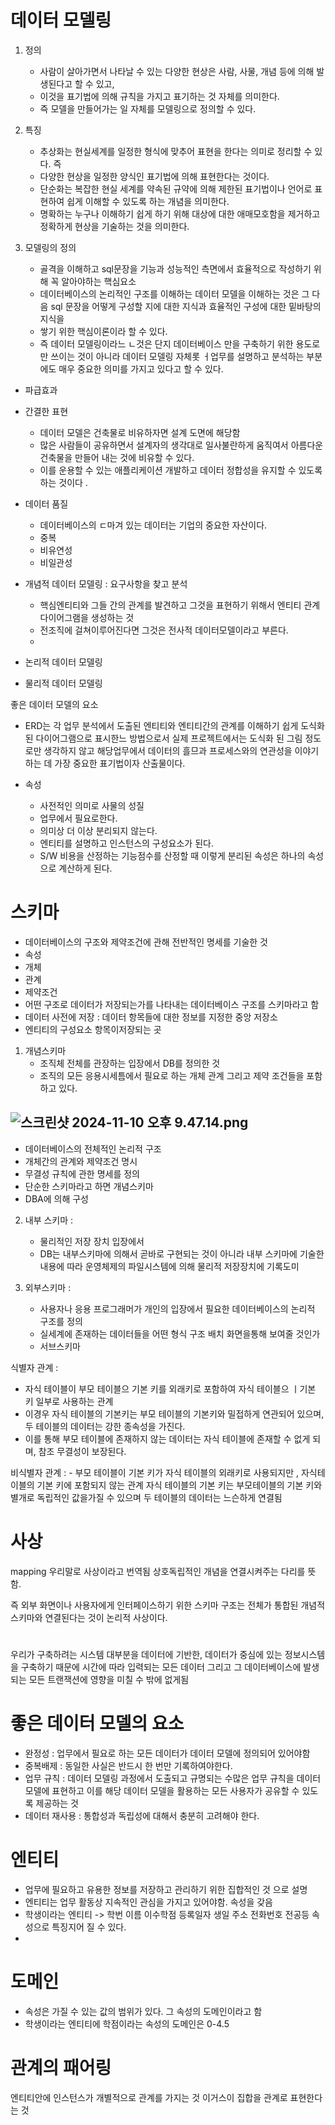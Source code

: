 # 데이터 모델링
1. 정의
   - 사람이 살아가면서 나타날 수 있는 다양한 현상은 사람, 사물, 개념 등에 의해 발생된다고 할 수 있고, 
   - 이것을 표기법에 의해 규칙을 가지고 표기하는 것 자체를 의미한다. 
   - 즉 모델을 만들어가는 일 자체를 모델링으로 정의할 수 있다. 

2. 특징 
   - 추상화는 현실세계를 일정한 형식에 맞추어 표현을 한다는 의미로 정리할 수 있다. 즉
   - 다양한 현상을 일정한 양식인 표기법에 의해 표현한다는 것이다. 
   - 단순화는 복잡한 현실 세계를 약속된 규약에 의해 제한된 표기법이나 언어로 표현하여 쉽게 이해할 수 있도록 하는 개념을 의미한다.
   - 명확하는 누구나 이해하기 쉽게 하기 위해 대상에 대한 애매모호함을 제거하고 정확하게 현상을 기술하는 것을 의미한다. 




3. 모델링의 정의
   - 골격을 이해하고 sql문장을 기능과 성능적인 측면에서 효율적으로 작성하기 위해 꼭 알아야하는 핵심요소
   - 데이터베이스의 논리적인 구조를 이해하는 데이터 모델을 이해하는 것은 그 다음 sql 문장을 어떻게 구성할 지에 대한 지식과 효율적인 구성에 대한 밑바탕의 지식을 
   - 쌓기 위한 핵심이론이라 할 수 있다. 
   - 즉 데이터 모델링이라느 ㄴ것은 단지 데이터베이스 만을 구축하기 위한 용도로만 쓰이는 것이 아니라 데이터 모델링 자체롯 ㅓ업무를 설명하고 분석하는 부분에도 매우 중요한 의미를 가지고 있다고 할 수 있다.

- 파급효과
- 간결한 표현 
  - 데이터 모델은 건축물로 비유하자면 설계 도면에 해당함
  - 많은 사람들이 공유하면서 설계자의 생각대로 일사불란하게 움직여서 아름다운 건축물을 만들어 내는 것에 비유할 수 있다.
  - 이를 운용할 수 있는 애플리케이션 개발하고 데이터 정합성을 유지할 수 있도록 하는 것이다 .

- 데이터 품질 
  - 데이터베이스의 ㄷ마겨 있는 데이터는 기업의 중요한 자산이다. 
  - 중복 
  - 비유연성
  - 비일관성


- 개념적 데이터 모델링 : 요구사항을 찾고 분석 
  - 핵심엔티티와 그들 간의 관계를 발견하고 그것을 표현하기 위해서 엔티티 관계다이어그램을 생성하는 것 
  - 전조직에 걸쳐이루어진다면 그것은 전사적 데이터모델이라고 부른다.
  - 
- 논리적 데이터 모델링
- 물리적 데이터 모델링 



좋은 데이터 모델의 요소 
- ERD는 각 업무 분석에서 도출된 엔티티와 엔티티간의 관계를 이해하기 쉽게 도식화 된 다이어그램으로 표시한느 방법으로서 실제 프로젝트에서는 도식화 된 그림 정도로만 생각하지 않고 해당업무에서 데이터의 흘므과 프로세스와의 연관성을 이야기하는 데 가장 중요한 표기법이자 산출물이다. 



- 속성 
  - 사전적인 의미로 사물의 성질 
  - 업무에서 필요로한다.
  - 의미상 더 이상 분리되지 않는다.
  - 엔티티를 설명하고 인스턴스의 구성요소가 된다.
  - S/W 비용을 산정하는 기능점수를 산정할 때 이렇게 분리된 속성은 하나의 속성으로 계산하게 된다. 
  

# 스키마 
- 데이터베이스의 구조와 제약조건에 관해 전반적인 명세를 기술한 것
- 속성
- 개체
- 관계
- 제약조건 
- 어떤 구조로 데이터가 저장되는가를 나타내는 데이터베이스 구조를 스키마라고 함 
- 데이터 사전에 저장 : 데이터 항목들에 대한 정보를 지정한 중앙 저장소 
- 엔티티의 구성요소 항목이저장되는 곳 


1. 개념스키마 
   - 조직체 전체를 관장하는 입장에서 DB를 정의한 것
   - 조직의 모든 응용시세틈에서 필요로 하는 개체 관계 그리고 제약 조건들을 포함하고 있다.

![스크린샷 2024-11-10 오후 9.47.14.png](..%2F..%2F..%2F..%2F..%2F..%2Fvar%2Ffolders%2Fm4%2Fn9zxyvgx4lx03pl_7nrbhpyr0000gn%2FT%2FTemporaryItems%2FNSIRD_screencaptureui_6FXcn4%2F%EC%8A%A4%ED%81%AC%EB%A6%B0%EC%83%B7%202024-11-10%20%EC%98%A4%ED%9B%84%209.47.14.png)
-

-  데이터베이스의 전체적인 논리적 구조 
- 개체간의 관계와 제약조건 명시
- 무결성 규칙에 관한 명세를 정의
- 단순한 스키마라고 하면 개념스키마 
- DBA에 의해 구성 



2. 내부 스키마  :
   - 물리적인 저장 장치 입장에서 
   - DB는 내부스키마에 의해서 곧바로 구현되는 것이 아니라 내부 스키마에 기술한 내용에 따라 운영체제의 파일시스템에 의해 물리적 저장장치에 기록도미 


3. 외부스키마 : 
   - 사용자나 응용 프로그래머가 개인의 입장에서 필요한 데이터베이스의 논리적 구조를 정의
   - 실세계에 존재하는 데이터들을 어떤 형식 구조 배치 화면을통해 보여줄 것인가 
   - 서브스키마 



식별자 관계 :
 - 자식 테이블이 부모 테이블으 기본 키를 외래키로 포함하여 자식 테이블으 ㅣ기본 키 일부로 사용하는 관계 
 - 이경우 자식 테이블의 기본키는 부모 테이블의 기본키와 밀접하게 연관되어 있으며, 두 테이블의 데이터는 강한 종속성을 가진다. 
 - 이를 통해 부모 테이블에 존재하지 않는 데이터는 자식 테이블에 존재할 수 없게 되며, 참조 무결성이 보장된다.


비식별자 관계 : 
    - 부모 테이블이 기본 키가 자식 테이블의 외래키로 사용되지만 , 자식테이블의 기본 키에 포함되지 않는 관계
자식 테이블의 기본 키는 부모테이블의 기본 키와 별개로 독립적인 값을가질 수 있으며 두 테이블의 데이터는 느슨하게 연결됨




# 사상
mapping 우리말로 사상이라고 번역됨
상호독립적인 개념을 연결시켜주는 다리를 뜻함.

즉 외부 화면이나 사용자에게 인터페이스하기 위한 스키마 구조는 전체가 통합된 개념적 스키마와 연결된다는 것이 논리적 사상이다. 



# 

우리가 구축하려는 시스템 대부분을 데이터에 기반한, 데이터가 중심에 있는 정보시스템을 구축하기 때문에 시간에 따라 입력되는 모든 데이터 그리고 그 데이터베이스에 발생되는 모든 트랜잭션에 영향을 미칠 수 밖에 없게됨



# 좋은 데이터 모델의 요소 

- 완정성 : 업무에서 필요로 하는 모든 데이터가 데이터 모델에 정의되어 있어야함
- 중복배제 : 동일한 사실은 반드시 한 번만 기록하여야한다. 
- 업무 규칙 : 데이터 모델링 과정에서 도출되고 규명되는 수많은 업무 규칙을 데이터 모델에 표현하고 이를 해당 데이터 모델을 활용하는 모든 사용자가 공유할 수 있도록 제공하는 것 
- 데이터 재사용 : 통합성과 독립성에 대해서 충분히 고려해야 한다.  


# 엔티티 
- 업무에 필요하고 유용한 정보를 저장하고 관리하기 위한 집합적인 것 으로 설명 
- 엔티티는 업무 활동상 지속적인 관심을 가지고 있어야함. 속성을 갖음 
- 학생이라는 엔티티 -> 학번 이름 이수학점 등록일자 생일 주소 전화번호 전공등 속성으로 특징지어 질 수 있다. 
- 


# 도메인 
- 속성은 가질 수 있는 값의 범위가 있다. 그 속성의 도메인이라고 함 
- 학생이라는 엔티티에 학점이라는 속성의 도메인은 0-4.5
 
# 관계의 패어링 
엔티티안에 인스턴스가 개별적으로 관계를 가지는 것 이거스이 집합을 관계로 표현한다는 것 

